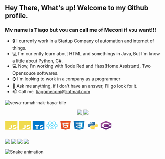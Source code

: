 ## Hey There, What's up! Welcome to my Github profile.
### My name is Tiago but you can call me of Meconi if you want!!!

- 🔒 I currently work in a Startup Company of automation and internet of things.
- 💻 I'm currently learn about HTML and somethings in Java, But I'm know a little about Python, C#.
- 💻 Now, I'm working with Node Red and Hass(Home Assistant), Two Opensouce softwares.
- ⌚ I'm looking to work in a company as a programmer
- 💬 Ask me anything, if I don't have an answer, I'll go look for it.
- 📫 Call me: tiagomeconi@hotmail.com

![sewa-rumah-nak-baya-bile](https://user-images.githubusercontent.com/110353703/184765729-e82cafd9-d3cd-4271-8eb1-d59a5d8276fd.gif)

<div align="center">
  <a href="https://github.com/tiagomeconi">
  <img height="150em" src="https://github-readme-stats.vercel.app/api?username=tiagomeconi&show_icons=true&theme=nightowl&include_all_commits=true&count_private=true"/>
  <img height="150em" src="https://github-readme-stats.vercel.app/api/top-langs/?username=tiagomeconi&layout=compact&langs_count=7&theme=nightowl"/>
</div>

  
<div style="display: inline_block"><br>
  <img align="center" height="30" width="40" src="https://raw.githubusercontent.com/devicons/devicon/master/icons/javascript/javascript-plain.svg">
  <img align="center" height="30" width="40" src="https://raw.githubusercontent.com/devicons/devicon/master/icons/javascript/javascript-plain.svg">
  <img align="center" alt="Rafa-Ts" height="30" width="40" src="https://raw.githubusercontent.com/devicons/devicon/master/icons/typescript/typescript-plain.svg">
  <img align="center" alt="Rafa-React" height="30" width="40" src="https://raw.githubusercontent.com/devicons/devicon/master/icons/react/react-original.svg">
  <img align="center" alt="Rafa-HTML" height="30" width="40" src="https://raw.githubusercontent.com/devicons/devicon/master/icons/html5/html5-original.svg">
  <img align="center" alt="Rafa-CSS" height="30" width="40" src="https://raw.githubusercontent.com/devicons/devicon/master/icons/css3/css3-original.svg">
  <img align="center" alt="Rafa-Python" height="30" width="40" src="https://raw.githubusercontent.com/devicons/devicon/master/icons/python/python-original.svg">
  <img align="center" alt="Rafa-Csharp" height="30" width="40" src="https://raw.githubusercontent.com/devicons/devicon/master/icons/csharp/csharp-original.svg">
</div>

  ##
  
  <div>
<!-- <a href="https://www.youtube.com/channel/UCMfK3VoXd9t5S18sxAUF2fw" target="_blank"><img src="https://img.shields.io/badge/YouTube-FF0000?style=for-the-badge&logo=youtube&logoColor=white" target="_blank"></a> -->
<a href="https://www.instagram.com/tiagomeconi/" target="_blank"><img src="https://img.shields.io/badge/-Instagram-%23E4405F?style=for-the-badge&logo=instagram&logoColor=white" target="_blank"></a>
<a href="https://www.twitch.tv/blaze_x15" target="_blank"><img src="https://img.shields.io/badge/Twitch-9146FF?style=for-the-badge&logo=twitch&logoColor=white" target="_blank"></a>
<a href = "mailto:tiagomeconi@hotmail.com"><img src="https://img.shields.io/badge/Gmail-D14836?style=for-the-badge&logo=gmail&logoColor=white" target="_blank"></a>
<a href="https://www.linkedin.com/in/tiagomeconi/" target="_blank"><img src="https://img.shields.io/badge/-LinkedIn-%230077B5?style=for-the-badge&logo=linkedin&logoColor=white" target="_blank"></a>     

![Snake animation](https://github.com/tiagomeconi/tiagomeconi/blob/output/github-contribution-grid-snake.svg)

<div>
  
  
  




